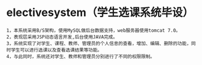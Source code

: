 # electivesystem（学生选课系统毕设）

    1，本系统采用B/S架构，使用MySQL做后台数据支持，web服务器使用tomcat 7.0。
    2，表现层采用JSP动态语言开发,后台使用JAVA完成。
    3，系统实现了对学生、课程、教师、管理员的个人信息的查看，增加、编辑、删除的功能，同时学生可以进行选课以及查看选课结果等功能。
    4，与此同时，系统还对学生、教师和管理员分别进行了不同的权限限制。

